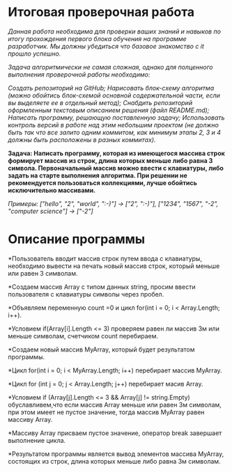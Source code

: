 # Итоговая проверочная работа

*Данная работа необходима для проверки ваших знаний и навыков по итогу прохождения первого блока обучения на программе разработчик. Мы должны убедиться что базовое знакомство с it прошло успешно.*

*Задача алгоритмически не самая сложная, однако для полценного выполнения проверочной работы необходимо:*

*Создать репозиторий на GitHub;*
*Нарисовать блок-схему алгоритма (можно обойтись блок-схемой основной содержательной части, если вы выделяете ее в отдельный метод);*
*Снабдить репозиторий оформленным текстовым описанием решения (файл README.md);*
*Написать программу, решающую поставленную задачу;*
*Использовать контроль версий в работе над этим небольшим проектом (не должно быть так что все залито одним коммитом, как минимум этапы 2, 3 и 4 должны быть расположены в разных коммитах).*

**Задача: Написать программу, которая из имеющегося массива строк формирует массив из строк, длина которых меньше либо равна 3 символа. Первоначальный массив можно ввести с клавиатуры, либо задать на старте выполнения алгоритма. При решении не рекомендуется пользоваться коллекциями, лучше обойтись исключительно массивами.**

*Примеры:*
*["hello", "2", "world", ":-)"] -> ["2", ":-)"],*
*["1234", "1567", "-2", "computer science"] -> ["-2"]*


# Описание программы

*Пользователь вводит массив строк путем ввода с клавиатуры, необходимо вывести на печать новый массив строк,
который меньше или равен 3 символам.

*Создаем массив Аrray с типом данных string, просим ввести пользователя с клавиатуры символы через пробел.

*Объявляем переменную count =0 и цикл for(int i = 0; i < Array.Length; i++).

*Условием if(Аrray[i].Length <= 3) проверяем равен ли массив 3м или меньше символам, счетчиком count перебираем.

*Создаем новый  массив MyArray, который будет результатом программы.

*Цикл for(int i = 0; i < MyArray.Length; i++) перебирает массив MyArray.

*Цикл for (int j = 0; j < Array.Length; j++) перебирает масив Array.

*Условием if (Array[j].Length <= 3 && Array[j] != string.Empty) обуславливем,что если массив Array меньше или равен 3м символам, при этом имеет не пустое значение, тогда массив MyArray равен массиву Array.

*Массиву Array присваем пустое значение, оператор break завершает выполнение цикла.

*Результатом программы является вывод элементов массива MyArray, состоящих из строк, длина которых меньше либо равна 3м символам.

